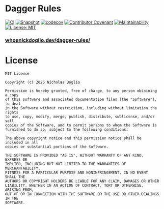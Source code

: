 # Dagger Rules

[![CI](https://github.com/WhosNickDoglio/dagger-rules/actions/workflows/ci.yml/badge.svg)](https://github.com/WhosNickDoglio/dagger-rules/actions/workflows/ci.yml)
[![Snapshot](https://img.shields.io/maven-metadata/v.svg?label=snapshot&metadataUrl=https%3A%2F%2Fcentral.sonatype.com%2Frepository%2Fmaven-snapshots%2Fdev%2Fwhosnickdoglio%2Fdagger-rules%2Fdagger-lint%2Fmaven-metadata.xml)](https://central.sonatype.com/service/rest/repository/browse/maven-snapshots/dev/whosnickdoglio/dagger-rules)
[![codecov](https://codecov.io/gh/WhosNickDoglio/dagger-rules/branch/main/graph/badge.svg?token=wCMZ499cH4)](https://codecov.io/gh/WhosNickDoglio/dagger-rules)
[![Contributor Covenant](https://img.shields.io/badge/Contributor%20Covenant-2.1-4baaaa.svg)](.github/CODE_OF_CONDUCT.md)
[![Maintainability](https://api.codeclimate.com/v1/badges/528180026c455cacee93/maintainability)](https://codeclimate.com/github/WhosNickDoglio/dagger-rules/maintainability)
[![License: MIT](https://img.shields.io/badge/License-MIT-yellow.svg)](https://opensource.org/licenses/MIT)

### [whosnickdoglio.dev/dagger-rules/](https://whosnickdoglio.dev/dagger-rules/)

# License

	MIT License

	Copyright (c) 2025 Nicholas Doglio

	Permission is hereby granted, free of charge, to any person obtaining a copy
	of this software and associated documentation files (the "Software"), to deal
	in the Software without restriction, including without limitation the rights
	to use, copy, modify, merge, publish, distribute, sublicense, and/or sell
	copies of the Software, and to permit persons to whom the Software is
	furnished to do so, subject to the following conditions:

	The above copyright notice and this permission notice shall be included in all
	copies or substantial portions of the Software.

	THE SOFTWARE IS PROVIDED "AS IS", WITHOUT WARRANTY OF ANY KIND, EXPRESS OR
	IMPLIED, INCLUDING BUT NOT LIMITED TO THE WARRANTIES OF MERCHANTABILITY,
	FITNESS FOR A PARTICULAR PURPOSE AND NONINFRINGEMENT. IN NO EVENT SHALL THE
	AUTHORS OR COPYRIGHT HOLDERS BE LIABLE FOR ANY CLAIM, DAMAGES OR OTHER
	LIABILITY, WHETHER IN AN ACTION OF CONTRACT, TORT OR OTHERWISE, ARISING FROM,
	OUT OF OR IN CONNECTION WITH THE SOFTWARE OR THE USE OR OTHER DEALINGS IN THE
	SOFTWARE.
